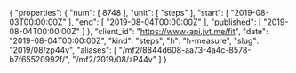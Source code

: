 {
  "properties": {
    "num": [
      8748
    ],
    "unit": [
      "steps"
    ],
    "start": [
      "2019-08-03T00:00:00Z"
    ],
    "end": [
      "2019-08-04T00:00:00Z"
    ],
    "published": [
      "2019-08-04T00:00:00Z"
    ]
  },
  "client_id": "https://www-api.jvt.me/fit",
  "date": "2019-08-04T00:00:00Z",
  "kind": "steps",
  "h": "h-measure",
  "slug": "2019/08/zp44v",
  "aliases": [
    "/mf2/8844d608-aa73-4a4c-8578-b7f65520992f/",
    "/mf2/2019/08/zP44v"
  ]
}
